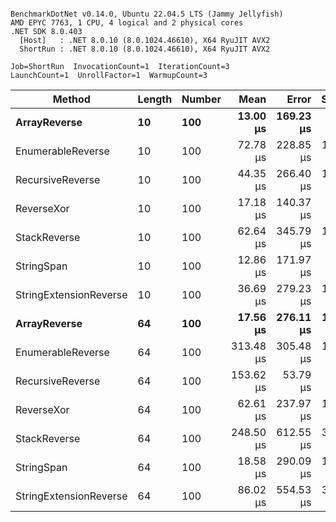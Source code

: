 ```

BenchmarkDotNet v0.14.0, Ubuntu 22.04.5 LTS (Jammy Jellyfish)
AMD EPYC 7763, 1 CPU, 4 logical and 2 physical cores
.NET SDK 8.0.403
  [Host]   : .NET 8.0.10 (8.0.1024.46610), X64 RyuJIT AVX2
  ShortRun : .NET 8.0.10 (8.0.1024.46610), X64 RyuJIT AVX2

Job=ShortRun  InvocationCount=1  IterationCount=3  
LaunchCount=1  UnrollFactor=1  WarmupCount=3  

```
| Method                 | Length | Number | Mean      | Error     | StdDev    | Median     | Min        | Max       | Allocated |
|----------------------- |------- |------- |----------:|----------:|----------:|-----------:|-----------:|----------:|----------:|
| **ArrayReverse**           | **10**     | **100**    |  **13.00 μs** | **169.23 μs** |  **9.276 μs** |   **7.790 μs** |   **7.500 μs** |  **23.71 μs** |  **10.09 KB** |
| EnumerableReverse      | 10     | 100    |  72.78 μs | 228.85 μs | 12.544 μs |  68.278 μs |  63.109 μs |  86.95 μs |  25.72 KB |
| RecursiveReverse       | 10     | 100    |  44.35 μs | 266.40 μs | 14.602 μs |  38.222 μs |  33.804 μs |  61.01 μs |  33.53 KB |
| ReverseXor             | 10     | 100    |  17.18 μs | 140.37 μs |  7.694 μs |  14.889 μs |  10.891 μs |  25.76 μs |  10.09 KB |
| StackReverse           | 10     | 100    |  62.64 μs | 345.79 μs | 18.954 μs |  53.105 μs |  50.340 μs |  84.46 μs |  31.19 KB |
| StringSpan             | 10     | 100    |  12.86 μs | 171.97 μs |  9.426 μs |   7.514 μs |   7.324 μs |  23.75 μs |   5.41 KB |
| StringExtensionReverse | 10     | 100    |  36.69 μs | 279.23 μs | 15.306 μs |  27.907 μs |  27.808 μs |  54.37 μs |  28.84 KB |
| **ArrayReverse**           | **64**     | **100**    |  **17.56 μs** | **276.11 μs** | **15.134 μs** |   **8.881 μs** |   **8.772 μs** |  **35.04 μs** |  **30.41 KB** |
| EnumerableReverse      | 64     | 100    | 313.48 μs | 305.48 μs | 16.745 μs | 315.464 μs | 295.828 μs | 329.14 μs |  59.31 KB |
| RecursiveReverse       | 64     | 100    | 153.62 μs |  53.79 μs |  2.948 μs | 152.567 μs | 151.335 μs | 156.94 μs | 560.88 KB |
| ReverseXor             | 64     | 100    |  62.61 μs | 237.97 μs | 13.044 μs |  60.849 μs |  50.541 μs |  76.45 μs |  30.41 KB |
| StackReverse           | 64     | 100    | 248.50 μs | 612.55 μs | 33.576 μs | 237.056 μs | 222.138 μs | 286.30 μs |  88.22 KB |
| StringSpan             | 64     | 100    |  18.58 μs | 290.09 μs | 15.901 μs |  10.405 μs |   8.431 μs |  36.91 μs |  15.56 KB |
| StringExtensionReverse | 64     | 100    |  86.02 μs | 554.53 μs | 30.396 μs |  68.811 μs |  68.139 μs | 121.12 μs |  68.69 KB |
